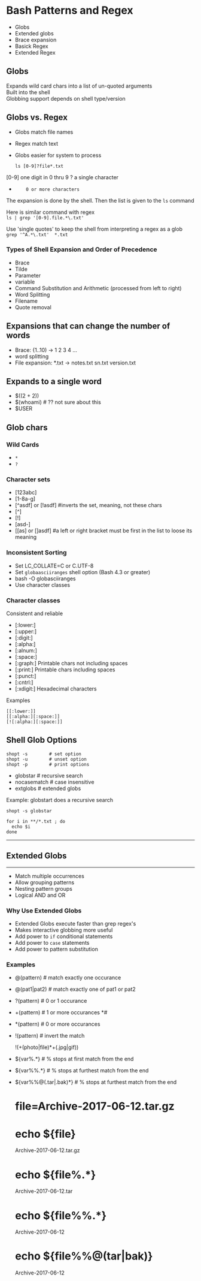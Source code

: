 # Bash Patterns and Regex

- Globs
- Extended globs
- Brace expansion
- Basick Regex
- Extended Regex

## Globs
Expands wild card chars into a list of un-quoted arguments  
Built into the shell  
Globbing support depends on shell type/version  

## Globs vs. Regex
- Globs match file names
- Regex match text
- Globs easier for system to process  

    `ls [0-9]?file*.txt`

[0-9]     one digit in 0 thru 9
?         a single character
*         0 or more characters

The expansion is done by the shell. Then the list is given to the `ls` command  

Here is similar command with regex  
    `ls | grep '[0-9].file.*\.txt'`

Use 'single quotes' to keep the shell from interpreting a regex as a glob  
    `grep '^A.*\.txt'  *.txt`


### Types of Shell Expansion and Order of Precedence

- Brace
- Tilde 
- Parameter 
- variable
- Command Substitution and Arithmetic (processed from left to right)
- Word Splitting
- Filename 
- Quote removal

## Expansions that can change the number of words
- Brace:  {1..10)  -> 1 2 3 4 ...
- word splitting 
- File expansion:  *.txt -> notes.txt sn.txt version.txt  

## Expands to a single word
- $((2 + 2))
- $(whoami)  # ?? not sure about this 
- $USER

## Glob chars
### Wild Cards
- `*`
- `?` 
### Character sets
- [123abc]
- [1-8a-g]
- [^asdf] or [!asdf]  #inverts the set, meaning, not these chars
- [\^]
- [\!]
- [asd-]
- [[as] or []asdf]    #a left or right bracket must be first in the list to loose its meaning

### Inconsistent Sorting
- Set LC_COLLATE=C  or C.UTF-8
- Set `globaasciiranges` shell option (Bash 4.3 or greater)
- bash -O globasciiranges
- Use character classes

### Character classes
Consistent and reliable  

- [:lower:]
- [:upper:]
- [:digit:]
- [:alpha:]
- [:alnum:]
- [:space:]
- [:graph:]     Printable chars not including spaces
- [:print:]     Printable chars including spaces
- [:punct:]
- [:cntrl:]
- [:xdigit:]    Hexadecimal characters

Examples

    [[:lower:]]
    [[:alpha:][:space:]]
    [![:alpha:][:space:]]


## Shell Glob Options
    shopt -s        # set option  
    shopt -u        # unset option  
    shopt -p        # print options  

- globstar          # recursive search
- nocasematch       # case insensitive
- extglobs          # extended globs

Example: globstart does a recursive search

    shopt -s globstar

    for i in **/*.txt ; do
      echo $i
    done


-----------------------------------
## Extended Globs 
-----------------------------------

- Match multiple occurrences
- Allow grouping patterns
- Nesting pattern groups
- Logical AND and OR

### Why Use Extended Globs
- Extended Globs execute faster than grep regex's
- Makes interactive globbing more useful
- Add power to `if` conditional statements
- Add power to `case` statements
- Add power to pattern substitution

### Examples
- @(pattern)  # match exactly one occurance
- @(pat1|pat2)  # match exactly one of pat1 or pat2
- ?(pattern)  # 0 or 1 occurance
- +(pattern)  # 1 or more occurances    *#
- *(pattern)  # 0 or more occurances
- !(pattern)  # invert the match

    !(+(photo|file)*+(.jpg|gif))

- ${var%.*}   # % stops at first match from the end
- ${var%%.*}   # % stops at furthest match from the end
- ${var%%@(.tar|.bak)*}   # % stops at furthest match from the end

    # file=Archive-2017-06-12.tar.gz
    # echo ${file}
    Archive-2017-06-12.tar.gz
    # echo ${file%.*}
    Archive-2017-06-12.tar
    # echo ${file%%.*}
    Archive-2017-06-12
    # echo ${file%%@(tar|bak)}
    Archive-2017-06-12